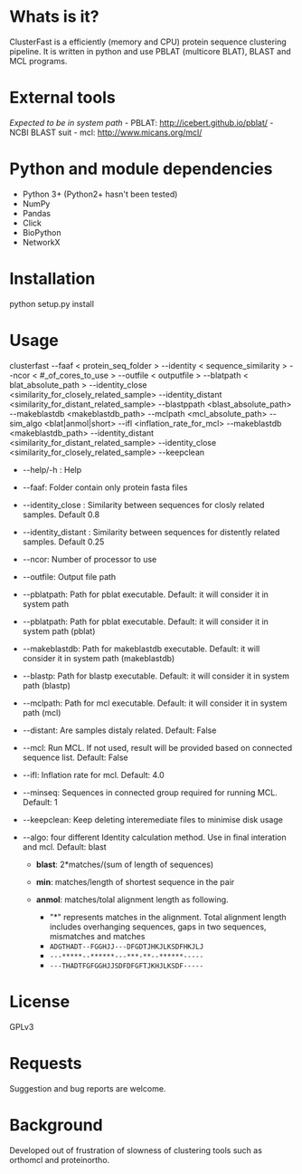 # Whats is it?

ClusterFast is a efficiently (memory and CPU) protein sequence clustering pipeline. It is written in python and use PBLAT (multicore BLAT), BLAST and MCL programs.

# External tools

_Expected to be in system path_ - PBLAT: <http://icebert.github.io/pblat/> - NCBI BLAST suit - mcl: <http://www.micans.org/mcl/>

# Python and module dependencies

- Python 3+ (Python2+ hasn't been tested)
- NumPy
- Pandas
- Click
- BioPython
- NetworkX

# Installation

python setup.py install

# Usage

clusterfast --faaf < protein_seq_folder > --identity < sequence_similarity > --ncor < #_of_cores_to_use > --outfile < outputfile > --blatpath < blat_absolute_path > --identity_close <similarity_for_closely_related_sample> --identity_distant <similarity_for_distant_related_sample> --blastppath <blast_absolute_path> --makeblastdb <makeblastdb_path> --mclpath <mcl_absolute_path>  --sim_algo <blat|anmol|short> --ifl <inflation_rate_for_mcl> --makeblastdb <makeblastdb_path> --identity_distant <similarity_for_distant_related_sample> --identity_close <similarity_for_closely_related_sample> --keepclean

- --help/-h : Help
- --faaf: Folder contain only protein fasta files
- --identity_close : Similarity between sequences for closly related samples. Default 0.8
- --identity_distant : Similarity between sequences for distently related samples. Default 0.25
- --ncor: Number of processor to use
- --outfile: Output file path
- --pblatpath: Path for pblat executable. Default: it will consider it in system path
- --pblatpath: Path for pblat executable. Default: it will consider it in system path (pblat)
- --makeblastdb: Path for makeblastdb executable. Default: it will consider it in system path (makeblastdb)
- --blastp: Path for blastp executable. Default: it will consider it in system path (blastp)
- --mclpath: Path for mcl executable. Default: it will consider it in system path (mcl)
- --distant: Are samples distaly related. Default: False
- --mcl: Run MCL. If not used, result will be provided based on connected sequence list. Default: False
- --ifl: Inflation rate for mcl. Default: 4.0
- --minseq: Sequences in connected group required for running MCL. Default: 1
- --keepclean: Keep deleting interemediate files to minimise disk usage
- --algo: four different Identity calculation method. Use in final interation and mcl. Default: blast

  - **blast**: 2*matches/(sum of length of sequences)
  - **min**: matches/length of shortest sequence in the pair
  - **anmol**: matches/tolal alignment length as following.

    - "*" represents matches in the alignment. Total alignment length includes overhanging sequences, gaps in two sequences, mismatches and matches
    - `ADGTHADT--FGGHJJ---DFGDTJHKJLKSDFHKJLJ`
    - `---*****--******---***-**--******-----`
    - `---THADTFGFGGHJJSDFDFGFTJKHJLKSDF-----`

# License

GPLv3

# Requests

Suggestion and bug reports are welcome.

# Background

Developed out of frustration of slowness of clustering tools such as orthomcl and proteinortho.
